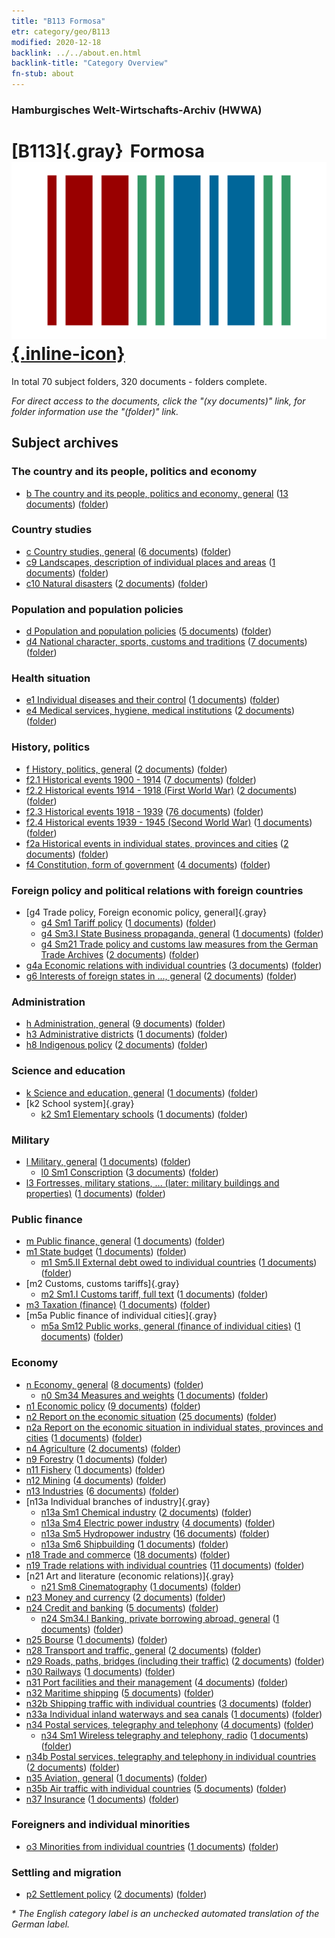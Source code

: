 ```yaml
---
title: "B113 Formosa"
etr: category/geo/B113
modified: 2020-12-18
backlink: ../../about.en.html
backlink-title: "Category Overview"
fn-stub: about
---
```


### Hamburgisches Welt-Wirtschafts-Archiv (HWWA)
# [B113]{.gray}&#8201; Formosa&#160; [![Wikidata item](/images/Wikidata-logo.svg){.inline-icon}](http://www.wikidata.org/entity/Q22502)





In total 70 subject folders, 320 documents - folders complete.

_For direct access to the documents, click the "(xy documents)" link, for folder information use the "(folder)" link._

## Subject archives



### The country and its people, politics and economy

- [b The country and its people, politics and economy, general](../../../subject/about.en.html#b) (<a href="https://dfg-viewer.de/show/?tx_dlf[id]=https://pm20.zbw.eu/mets/sh/1412xx/141274/1441xx/144196/public.mets.en.xml" target="_blank">13 documents</a>) ([folder](http://purl.org/pressemappe20/folder/sh/141274,144196))

### Country studies

- [c Country studies, general](../../../subject/about.en.html#c) (<a href="https://dfg-viewer.de/show/?tx_dlf[id]=https://pm20.zbw.eu/mets/sh/1412xx/141274/1441xx/144199/public.mets.en.xml" target="_blank">6 documents</a>) ([folder](http://purl.org/pressemappe20/folder/sh/141274,144199))
- [c9 Landscapes, description of individual places and areas](../../../subject/about.en.html#c9) (<a href="https://dfg-viewer.de/show/?tx_dlf[id]=https://pm20.zbw.eu/mets/sh/1412xx/141274/1442xx/144214/public.mets.en.xml" target="_blank">1 documents</a>) ([folder](http://purl.org/pressemappe20/folder/sh/141274,144214))
- [c10 Natural disasters](../../../subject/about.en.html#c10) (<a href="https://dfg-viewer.de/show/?tx_dlf[id]=https://pm20.zbw.eu/mets/sh/1412xx/141274/1442xx/144215/public.mets.en.xml" target="_blank">2 documents</a>) ([folder](http://purl.org/pressemappe20/folder/sh/141274,144215))

### Population and population policies

- [d Population and population policies](../../../subject/about.en.html#d) (<a href="https://dfg-viewer.de/show/?tx_dlf[id]=https://pm20.zbw.eu/mets/sh/1412xx/141274/1442xx/144221/public.mets.en.xml" target="_blank">5 documents</a>) ([folder](http://purl.org/pressemappe20/folder/sh/141274,144221))
- [d4 National character, sports, customs and traditions](../../../subject/about.en.html#d4) (<a href="https://dfg-viewer.de/show/?tx_dlf[id]=https://pm20.zbw.eu/mets/sh/1412xx/141274/1442xx/144228/public.mets.en.xml" target="_blank">7 documents</a>) ([folder](http://purl.org/pressemappe20/folder/sh/141274,144228))

### Health situation

- [e1 Individual diseases and their control](../../../subject/about.en.html#e1) (<a href="https://dfg-viewer.de/show/?tx_dlf[id]=https://pm20.zbw.eu/mets/sh/1412xx/141274/1442xx/144265/public.mets.en.xml" target="_blank">1 documents</a>) ([folder](http://purl.org/pressemappe20/folder/sh/141274,144265))
- [e4 Medical services, hygiene, medical institutions](../../../subject/about.en.html#e4) (<a href="https://dfg-viewer.de/show/?tx_dlf[id]=https://pm20.zbw.eu/mets/sh/1412xx/141274/1442xx/144266/public.mets.en.xml" target="_blank">2 documents</a>) ([folder](http://purl.org/pressemappe20/folder/sh/141274,144266))

### History, politics

- [f History, politics, general](../../../subject/about.en.html#f) (<a href="https://dfg-viewer.de/show/?tx_dlf[id]=https://pm20.zbw.eu/mets/sh/1412xx/141274/1442xx/144282/public.mets.en.xml" target="_blank">2 documents</a>) ([folder](http://purl.org/pressemappe20/folder/sh/141274,144282))
- [f2.1 Historical events 1900 - 1914](../../../subject/about.en.html#f2.1) (<a href="https://dfg-viewer.de/show/?tx_dlf[id]=https://pm20.zbw.eu/mets/sh/1412xx/141274/1813xx/181392/public.mets.en.xml" target="_blank">7 documents</a>) ([folder](http://purl.org/pressemappe20/folder/sh/141274,181392))
- [f2.2 Historical events 1914 - 1918 (First World War)](../../../subject/about.en.html#f2.2) (<a href="https://dfg-viewer.de/show/?tx_dlf[id]=https://pm20.zbw.eu/mets/sh/1412xx/141274/1813xx/181360/public.mets.en.xml" target="_blank">2 documents</a>) ([folder](http://purl.org/pressemappe20/folder/sh/141274,181360))
- [f2.3 Historical events 1918 - 1939](../../../subject/about.en.html#f2.3) (<a href="https://dfg-viewer.de/show/?tx_dlf[id]=https://pm20.zbw.eu/mets/sh/1412xx/141274/1813xx/181391/public.mets.en.xml" target="_blank">76 documents</a>) ([folder](http://purl.org/pressemappe20/folder/sh/141274,181391))
- [f2.4 Historical events 1939 - 1945 (Second World War)](../../../subject/about.en.html#f2.4) (<a href="https://dfg-viewer.de/show/?tx_dlf[id]=https://pm20.zbw.eu/mets/sh/1412xx/141274/1813xx/181361/public.mets.en.xml" target="_blank">1 documents</a>) ([folder](http://purl.org/pressemappe20/folder/sh/141274,181361))
- [f2a Historical events in individual states, provinces and cities](../../../subject/about.en.html#f2a) (<a href="https://dfg-viewer.de/show/?tx_dlf[id]=https://pm20.zbw.eu/mets/sh/1412xx/141274/1443xx/144354/public.mets.en.xml" target="_blank">2 documents</a>) ([folder](http://purl.org/pressemappe20/folder/sh/141274,144354))
- [f4 Constitution, form of government](../../../subject/about.en.html#f4) (<a href="https://dfg-viewer.de/show/?tx_dlf[id]=https://pm20.zbw.eu/mets/sh/1412xx/141274/1443xx/144355/public.mets.en.xml" target="_blank">4 documents</a>) ([folder](http://purl.org/pressemappe20/folder/sh/141274,144355))

### Foreign policy and political relations with foreign countries

- [g4 Trade policy, Foreign economic policy, general]{.gray}
  - [g4 Sm1 Tariff policy](../../../subject/about.en.html#g4_Sm1) (<a href="https://dfg-viewer.de/show/?tx_dlf[id]=https://pm20.zbw.eu/mets/sh/1412xx/141274/1634xx/163419/public.mets.en.xml" target="_blank">1 documents</a>) ([folder](http://purl.org/pressemappe20/folder/sh/141274,163419))
  - [g4 Sm3.I State Business propaganda, general](../../../subject/about.en.html#g4_Sm3.I) (<a href="https://dfg-viewer.de/show/?tx_dlf[id]=https://pm20.zbw.eu/mets/sh/1412xx/141274/1444xx/144482/public.mets.en.xml" target="_blank">1 documents</a>) ([folder](http://purl.org/pressemappe20/folder/sh/141274,144482))
  - [g4 Sm21 Trade policy and customs law measures from the German Trade Archives](../../../subject/about.en.html#g4_Sm21) (<a href="https://dfg-viewer.de/show/?tx_dlf[id]=https://pm20.zbw.eu/mets/sh/1412xx/141274/1444xx/144492/public.mets.en.xml" target="_blank">2 documents</a>) ([folder](http://purl.org/pressemappe20/folder/sh/141274,144492))
- [g4a Economic relations with individual countries](../../../subject/about.en.html#g4a) (<a href="https://dfg-viewer.de/show/?tx_dlf[id]=https://pm20.zbw.eu/mets/sh/1412xx/141274/1445xx/144531/public.mets.en.xml" target="_blank">3 documents</a>) ([folder](http://purl.org/pressemappe20/folder/sh/141274,144531))
- [g6 Interests of foreign states in ..., general](../../../subject/about.en.html#g6) (<a href="https://dfg-viewer.de/show/?tx_dlf[id]=https://pm20.zbw.eu/mets/sh/1412xx/141274/1445xx/144565/public.mets.en.xml" target="_blank">2 documents</a>) ([folder](http://purl.org/pressemappe20/folder/sh/141274,144565))

### Administration

- [h Administration, general](../../../subject/about.en.html#h) (<a href="https://dfg-viewer.de/show/?tx_dlf[id]=https://pm20.zbw.eu/mets/sh/1412xx/141274/1446xx/144659/public.mets.en.xml" target="_blank">9 documents</a>) ([folder](http://purl.org/pressemappe20/folder/sh/141274,144659))
- [h3 Administrative districts](../../../subject/about.en.html#h3) (<a href="https://dfg-viewer.de/show/?tx_dlf[id]=https://pm20.zbw.eu/mets/sh/1412xx/141274/1446xx/144665/public.mets.en.xml" target="_blank">1 documents</a>) ([folder](http://purl.org/pressemappe20/folder/sh/141274,144665))
- [h8 Indigenous policy](../../../subject/about.en.html#h8) (<a href="https://dfg-viewer.de/show/?tx_dlf[id]=https://pm20.zbw.eu/mets/sh/1412xx/141274/1446xx/144692/public.mets.en.xml" target="_blank">2 documents</a>) ([folder](http://purl.org/pressemappe20/folder/sh/141274,144692))

### Science and education

- [k Science and education, general](../../../subject/about.en.html#k) (<a href="https://dfg-viewer.de/show/?tx_dlf[id]=https://pm20.zbw.eu/mets/sh/1412xx/141274/1447xx/144713/public.mets.en.xml" target="_blank">1 documents</a>) ([folder](http://purl.org/pressemappe20/folder/sh/141274,144713))
- [k2 School system]{.gray}
  - [k2 Sm1 Elementary schools](../../../subject/about.en.html#k2_Sm1) (<a href="https://dfg-viewer.de/show/?tx_dlf[id]=https://pm20.zbw.eu/mets/sh/1412xx/141274/1447xx/144740/public.mets.en.xml" target="_blank">1 documents</a>) ([folder](http://purl.org/pressemappe20/folder/sh/141274,144740))

### Military

- [l Military, general](../../../subject/about.en.html#l) (<a href="https://dfg-viewer.de/show/?tx_dlf[id]=https://pm20.zbw.eu/mets/sh/1412xx/141274/1447xx/144762/public.mets.en.xml" target="_blank">1 documents</a>) ([folder](http://purl.org/pressemappe20/folder/sh/141274,144762))
  - [l0 Sm1 Conscription](../../../subject/about.en.html#l0_Sm1) (<a href="https://dfg-viewer.de/show/?tx_dlf[id]=https://pm20.zbw.eu/mets/sh/1412xx/141274/1447xx/144785/public.mets.en.xml" target="_blank">3 documents</a>) ([folder](http://purl.org/pressemappe20/folder/sh/141274,144785))
- [l3 Fortresses, military stations, ... (later: military buildings and properties)](../../../subject/about.en.html#l3) (<a href="https://dfg-viewer.de/show/?tx_dlf[id]=https://pm20.zbw.eu/mets/sh/1412xx/141274/1447xx/144773/public.mets.en.xml" target="_blank">1 documents</a>) ([folder](http://purl.org/pressemappe20/folder/sh/141274,144773))

### Public finance

- [m Public finance, general](../../../subject/about.en.html#m) (<a href="https://dfg-viewer.de/show/?tx_dlf[id]=https://pm20.zbw.eu/mets/sh/1412xx/141274/1448xx/144809/public.mets.en.xml" target="_blank">1 documents</a>) ([folder](http://purl.org/pressemappe20/folder/sh/141274,144809))
- [m1 State budget](../../../subject/about.en.html#m1) (<a href="https://dfg-viewer.de/show/?tx_dlf[id]=https://pm20.zbw.eu/mets/sh/1412xx/141274/1448xx/144810/public.mets.en.xml" target="_blank">1 documents</a>) ([folder](http://purl.org/pressemappe20/folder/sh/141274,144810))
  - [m1 Sm5.II External debt owed to individual countries](../../../subject/about.en.html#m1_Sm5.II) (<a href="https://dfg-viewer.de/show/?tx_dlf[id]=https://pm20.zbw.eu/mets/sh/1412xx/141274/1448xx/144819/public.mets.en.xml" target="_blank">1 documents</a>) ([folder](http://purl.org/pressemappe20/folder/sh/141274,144819))
- [m2 Customs, customs tariffs]{.gray}
  - [m2 Sm1.I Customs tariff, full text](../../../subject/about.en.html#m2_Sm1.I) (<a href="https://dfg-viewer.de/show/?tx_dlf[id]=https://pm20.zbw.eu/mets/sh/1412xx/141274/1448xx/144851/public.mets.en.xml" target="_blank">1 documents</a>) ([folder](http://purl.org/pressemappe20/folder/sh/141274,144851))
- [m3 Taxation (finance)](../../../subject/about.en.html#m3) (<a href="https://dfg-viewer.de/show/?tx_dlf[id]=https://pm20.zbw.eu/mets/sh/1412xx/141274/1448xx/144868/public.mets.en.xml" target="_blank">1 documents</a>) ([folder](http://purl.org/pressemappe20/folder/sh/141274,144868))
- [m5a Public finance of individual cities]{.gray}
  - [m5a Sm12 Public works, general (finance of individual cities)](../../../subject/about.en.html#m5a_Sm12) (<a href="https://dfg-viewer.de/show/?tx_dlf[id]=https://pm20.zbw.eu/mets/sh/1412xx/141274/1449xx/144907/public.mets.en.xml" target="_blank">1 documents</a>) ([folder](http://purl.org/pressemappe20/folder/sh/141274,144907))

### Economy

- [n Economy, general](../../../subject/about.en.html#n) (<a href="https://dfg-viewer.de/show/?tx_dlf[id]=https://pm20.zbw.eu/mets/sh/1412xx/141274/1449xx/144930/public.mets.en.xml" target="_blank">8 documents</a>) ([folder](http://purl.org/pressemappe20/folder/sh/141274,144930))
  - [n0 Sm34 Measures and weights](../../../subject/about.en.html#n0_Sm34) (<a href="https://dfg-viewer.de/show/?tx_dlf[id]=https://pm20.zbw.eu/mets/sh/1412xx/141274/1458xx/145830/public.mets.en.xml" target="_blank">1 documents</a>) ([folder](http://purl.org/pressemappe20/folder/sh/141274,145830))
- [n1 Economic policy](../../../subject/about.en.html#n1) (<a href="https://dfg-viewer.de/show/?tx_dlf[id]=https://pm20.zbw.eu/mets/sh/1412xx/141274/1449xx/144931/public.mets.en.xml" target="_blank">9 documents</a>) ([folder](http://purl.org/pressemappe20/folder/sh/141274,144931))
- [n2 Report on the economic situation](../../../subject/about.en.html#n2) (<a href="https://dfg-viewer.de/show/?tx_dlf[id]=https://pm20.zbw.eu/mets/sh/1412xx/141274/1449xx/144972/public.mets.en.xml" target="_blank">25 documents</a>) ([folder](http://purl.org/pressemappe20/folder/sh/141274,144972))
- [n2a Report on the economic situation in individual states, provinces and cities](../../../subject/about.en.html#n2a) (<a href="https://dfg-viewer.de/show/?tx_dlf[id]=https://pm20.zbw.eu/mets/sh/1412xx/141274/1450xx/145026/public.mets.en.xml" target="_blank">1 documents</a>) ([folder](http://purl.org/pressemappe20/folder/sh/141274,145026))
- [n4 Agriculture](../../../subject/about.en.html#n4) (<a href="https://dfg-viewer.de/show/?tx_dlf[id]=https://pm20.zbw.eu/mets/sh/1412xx/141274/1450xx/145048/public.mets.en.xml" target="_blank">2 documents</a>) ([folder](http://purl.org/pressemappe20/folder/sh/141274,145048))
- [n9 Forestry](../../../subject/about.en.html#n9) (<a href="https://dfg-viewer.de/show/?tx_dlf[id]=https://pm20.zbw.eu/mets/sh/1412xx/141274/1450xx/145074/public.mets.en.xml" target="_blank">1 documents</a>) ([folder](http://purl.org/pressemappe20/folder/sh/141274,145074))
- [n11 Fishery](../../../subject/about.en.html#n11) (<a href="https://dfg-viewer.de/show/?tx_dlf[id]=https://pm20.zbw.eu/mets/sh/1412xx/141274/1450xx/145076/public.mets.en.xml" target="_blank">1 documents</a>) ([folder](http://purl.org/pressemappe20/folder/sh/141274,145076))
- [n12 Mining](../../../subject/about.en.html#n12) (<a href="https://dfg-viewer.de/show/?tx_dlf[id]=https://pm20.zbw.eu/mets/sh/1412xx/141274/1450xx/145083/public.mets.en.xml" target="_blank">4 documents</a>) ([folder](http://purl.org/pressemappe20/folder/sh/141274,145083))
- [n13 Industries](../../../subject/about.en.html#n13) (<a href="https://dfg-viewer.de/show/?tx_dlf[id]=https://pm20.zbw.eu/mets/sh/1412xx/141274/1450xx/145098/public.mets.en.xml" target="_blank">6 documents</a>) ([folder](http://purl.org/pressemappe20/folder/sh/141274,145098))
- [n13a Individual branches of industry]{.gray}
  - [n13a Sm1 Chemical industry](../../../subject/about.en.html#n13a_Sm1) (<a href="https://dfg-viewer.de/show/?tx_dlf[id]=https://pm20.zbw.eu/mets/sh/1412xx/141274/1451xx/145117/public.mets.en.xml" target="_blank">2 documents</a>) ([folder](http://purl.org/pressemappe20/folder/sh/141274,145117))
  - [n13a Sm4 Electric power industry](../../../subject/about.en.html#n13a_Sm4) (<a href="https://dfg-viewer.de/show/?tx_dlf[id]=https://pm20.zbw.eu/mets/sh/1412xx/141274/1451xx/145120/public.mets.en.xml" target="_blank">4 documents</a>) ([folder](http://purl.org/pressemappe20/folder/sh/141274,145120))
  - [n13a Sm5 Hydropower industry](../../../subject/about.en.html#n13a_Sm5) (<a href="https://dfg-viewer.de/show/?tx_dlf[id]=https://pm20.zbw.eu/mets/sh/1412xx/141274/1451xx/145121/public.mets.en.xml" target="_blank">16 documents</a>) ([folder](http://purl.org/pressemappe20/folder/sh/141274,145121))
  - [n13a Sm6 Shipbuilding](../../../subject/about.en.html#n13a_Sm6) (<a href="https://dfg-viewer.de/show/?tx_dlf[id]=https://pm20.zbw.eu/mets/sh/1412xx/141274/1618xx/161867/public.mets.en.xml" target="_blank">1 documents</a>) ([folder](http://purl.org/pressemappe20/folder/sh/141274,161867))
- [n18 Trade and commerce](../../../subject/about.en.html#n18) (<a href="https://dfg-viewer.de/show/?tx_dlf[id]=https://pm20.zbw.eu/mets/sh/1412xx/141274/1452xx/145262/public.mets.en.xml" target="_blank">18 documents</a>) ([folder](http://purl.org/pressemappe20/folder/sh/141274,145262))
- [n19 Trade relations with individual countries](../../../subject/about.en.html#n19) (<a href="https://dfg-viewer.de/show/?tx_dlf[id]=https://pm20.zbw.eu/mets/sh/1412xx/141274/1452xx/145289/public.mets.en.xml" target="_blank">11 documents</a>) ([folder](http://purl.org/pressemappe20/folder/sh/141274,145289))
- [n21 Art and literature (economic relations)]{.gray}
  - [n21 Sm8 Cinematography](../../../subject/about.en.html#n21_Sm8) (<a href="https://dfg-viewer.de/show/?tx_dlf[id]=https://pm20.zbw.eu/mets/sh/1412xx/141274/1453xx/145302/public.mets.en.xml" target="_blank">1 documents</a>) ([folder](http://purl.org/pressemappe20/folder/sh/141274,145302))
- [n23 Money and currency](../../../subject/about.en.html#n23) (<a href="https://dfg-viewer.de/show/?tx_dlf[id]=https://pm20.zbw.eu/mets/sh/1412xx/141274/1453xx/145305/public.mets.en.xml" target="_blank">2 documents</a>) ([folder](http://purl.org/pressemappe20/folder/sh/141274,145305))
- [n24 Credit and banking](../../../subject/about.en.html#n24) (<a href="https://dfg-viewer.de/show/?tx_dlf[id]=https://pm20.zbw.eu/mets/sh/1412xx/141274/1453xx/145339/public.mets.en.xml" target="_blank">5 documents</a>) ([folder](http://purl.org/pressemappe20/folder/sh/141274,145339))
  - [n24 Sm34.I Banking, private borrowing abroad, general](../../../subject/about.en.html#n24_Sm34.I) (<a href="https://dfg-viewer.de/show/?tx_dlf[id]=https://pm20.zbw.eu/mets/sh/1412xx/141274/1454xx/145404/public.mets.en.xml" target="_blank">1 documents</a>) ([folder](http://purl.org/pressemappe20/folder/sh/141274,145404))
- [n25 Bourse](../../../subject/about.en.html#n25) (<a href="https://dfg-viewer.de/show/?tx_dlf[id]=https://pm20.zbw.eu/mets/sh/1412xx/141274/1454xx/145486/public.mets.en.xml" target="_blank">1 documents</a>) ([folder](http://purl.org/pressemappe20/folder/sh/141274,145486))
- [n28 Transport and traffic, general](../../../subject/about.en.html#n28) (<a href="https://dfg-viewer.de/show/?tx_dlf[id]=https://pm20.zbw.eu/mets/sh/1412xx/141274/1455xx/145509/public.mets.en.xml" target="_blank">2 documents</a>) ([folder](http://purl.org/pressemappe20/folder/sh/141274,145509))
- [n29 Roads, paths, bridges (including their traffic)](../../../subject/about.en.html#n29) (<a href="https://dfg-viewer.de/show/?tx_dlf[id]=https://pm20.zbw.eu/mets/sh/1412xx/141274/1455xx/145524/public.mets.en.xml" target="_blank">2 documents</a>) ([folder](http://purl.org/pressemappe20/folder/sh/141274,145524))
- [n30 Railways](../../../subject/about.en.html#n30) (<a href="https://dfg-viewer.de/show/?tx_dlf[id]=https://pm20.zbw.eu/mets/sh/1412xx/141274/1455xx/145531/public.mets.en.xml" target="_blank">1 documents</a>) ([folder](http://purl.org/pressemappe20/folder/sh/141274,145531))
- [n31 Port facilities and their management](../../../subject/about.en.html#n31) (<a href="https://dfg-viewer.de/show/?tx_dlf[id]=https://pm20.zbw.eu/mets/sh/1412xx/141274/1455xx/145563/public.mets.en.xml" target="_blank">4 documents</a>) ([folder](http://purl.org/pressemappe20/folder/sh/141274,145563))
- [n32 Maritime shipping](../../../subject/about.en.html#n32) (<a href="https://dfg-viewer.de/show/?tx_dlf[id]=https://pm20.zbw.eu/mets/sh/1412xx/141274/1455xx/145567/public.mets.en.xml" target="_blank">5 documents</a>) ([folder](http://purl.org/pressemappe20/folder/sh/141274,145567))
- [n32b Shipping traffic with individual countries](../../../subject/about.en.html#n32b) (<a href="https://dfg-viewer.de/show/?tx_dlf[id]=https://pm20.zbw.eu/mets/sh/1412xx/141274/1456xx/145645/public.mets.en.xml" target="_blank">3 documents</a>) ([folder](http://purl.org/pressemappe20/folder/sh/141274,145645))
- [n33a Individual inland waterways and sea canals](../../../subject/about.en.html#n33a) (<a href="https://dfg-viewer.de/show/?tx_dlf[id]=https://pm20.zbw.eu/mets/sh/1412xx/141274/1456xx/145651/public.mets.en.xml" target="_blank">1 documents</a>) ([folder](http://purl.org/pressemappe20/folder/sh/141274,145651))
- [n34 Postal services, telegraphy and telephony](../../../subject/about.en.html#n34) (<a href="https://dfg-viewer.de/show/?tx_dlf[id]=https://pm20.zbw.eu/mets/sh/1412xx/141274/1456xx/145662/public.mets.en.xml" target="_blank">4 documents</a>) ([folder](http://purl.org/pressemappe20/folder/sh/141274,145662))
  - [n34 Sm1 Wireless telegraphy and telephony, radio](../../../subject/about.en.html#n34_Sm1) (<a href="https://dfg-viewer.de/show/?tx_dlf[id]=https://pm20.zbw.eu/mets/sh/1412xx/141274/1456xx/145663/public.mets.en.xml" target="_blank">1 documents</a>) ([folder](http://purl.org/pressemappe20/folder/sh/141274,145663))
- [n34b Postal services, telegraphy and telephony in individual countries](../../../subject/about.en.html#n34b) (<a href="https://dfg-viewer.de/show/?tx_dlf[id]=https://pm20.zbw.eu/mets/sh/1412xx/141274/1456xx/145680/public.mets.en.xml" target="_blank">2 documents</a>) ([folder](http://purl.org/pressemappe20/folder/sh/141274,145680))
- [n35 Aviation, general](../../../subject/about.en.html#n35) (<a href="https://dfg-viewer.de/show/?tx_dlf[id]=https://pm20.zbw.eu/mets/sh/1412xx/141274/1456xx/145681/public.mets.en.xml" target="_blank">1 documents</a>) ([folder](http://purl.org/pressemappe20/folder/sh/141274,145681))
- [n35b Air traffic with individual countries](../../../subject/about.en.html#n35b) (<a href="https://dfg-viewer.de/show/?tx_dlf[id]=https://pm20.zbw.eu/mets/sh/1412xx/141274/1457xx/145706/public.mets.en.xml" target="_blank">5 documents</a>) ([folder](http://purl.org/pressemappe20/folder/sh/141274,145706))
- [n37 Insurance](../../../subject/about.en.html#n37) (<a href="https://dfg-viewer.de/show/?tx_dlf[id]=https://pm20.zbw.eu/mets/sh/1412xx/141274/1457xx/145723/public.mets.en.xml" target="_blank">1 documents</a>) ([folder](http://purl.org/pressemappe20/folder/sh/141274,145723))

### Foreigners and individual minorities

- [o3 Minorities from individual countries](../../../subject/about.en.html#o3) (<a href="https://dfg-viewer.de/show/?tx_dlf[id]=https://pm20.zbw.eu/mets/sh/1412xx/141274/1822xx/182220/public.mets.en.xml" target="_blank">1 documents</a>) ([folder](http://purl.org/pressemappe20/folder/sh/141274,182220))

### Settling and migration

- [p2 Settlement policy](../../../subject/about.en.html#p2) (<a href="https://dfg-viewer.de/show/?tx_dlf[id]=https://pm20.zbw.eu/mets/sh/1412xx/141274/1459xx/145915/public.mets.en.xml" target="_blank">2 documents</a>) ([folder](http://purl.org/pressemappe20/folder/sh/141274,145915))


_* The English category label is an unchecked automated translation of the German label._

